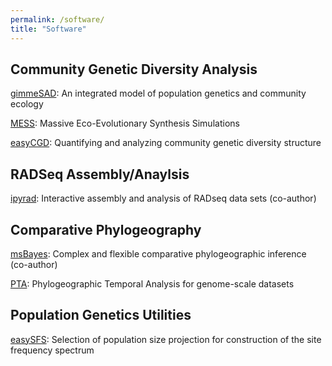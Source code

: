 ```yaml
---
permalink: /software/
title: "Software"
---
```


Community Genetic Diversity Analysis
------------------------------------

[gimmeSAD](http://github.com/isaacovercast/gimmeSAD): An integrated model of population genetics and community ecology

[MESS](https://github.com/messDiv/MESS): Massive Eco-Evolutionary Synthesis Simulations

[easyCGD](https://github.com/isaacovercast/easyCGD): Quantifying and analyzing community genetic diversity structure

RADSeq Assembly/Anaylsis
------------------------
[ipyrad](https://ipyrad.readthedocs.io/): Interactive assembly and analysis of RADseq data sets (co-author)

Comparative Phylogeography
--------------------------
[msBayes](https://github.com/Hickerlab/msBayes): Complex and flexible comparative phylogeographic inference (co-author)

[PTA](https://github.com/isaacovercast/PTA): Phylogeographic Temporal Analysis for genome-scale datasets

Population Genetics Utilities
-----------------------------
[easySFS](https://github.com/isaacovercast/easySFS/): Selection of population size projection for construction of the site frequency spectrum
